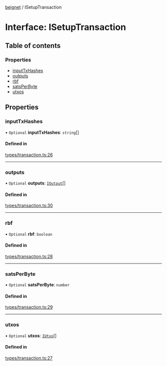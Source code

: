 [beignet](../README.md) / ISetupTransaction

# Interface: ISetupTransaction

## Table of contents

### Properties

- [inputTxHashes](ISetupTransaction.md#inputtxhashes)
- [outputs](ISetupTransaction.md#outputs)
- [rbf](ISetupTransaction.md#rbf)
- [satsPerByte](ISetupTransaction.md#satsperbyte)
- [utxos](ISetupTransaction.md#utxos)

## Properties

### inputTxHashes

• `Optional` **inputTxHashes**: `string`[]

#### Defined in

[types/transaction.ts:26](https://github.com/synonymdev/beignet/blob/3144d66/src/types/transaction.ts#L26)

___

### outputs

• `Optional` **outputs**: [`IOutput`](IOutput.md)[]

#### Defined in

[types/transaction.ts:30](https://github.com/synonymdev/beignet/blob/3144d66/src/types/transaction.ts#L30)

___

### rbf

• `Optional` **rbf**: `boolean`

#### Defined in

[types/transaction.ts:28](https://github.com/synonymdev/beignet/blob/3144d66/src/types/transaction.ts#L28)

___

### satsPerByte

• `Optional` **satsPerByte**: `number`

#### Defined in

[types/transaction.ts:29](https://github.com/synonymdev/beignet/blob/3144d66/src/types/transaction.ts#L29)

___

### utxos

• `Optional` **utxos**: [`IUtxo`](IUtxo.md)[]

#### Defined in

[types/transaction.ts:27](https://github.com/synonymdev/beignet/blob/3144d66/src/types/transaction.ts#L27)
